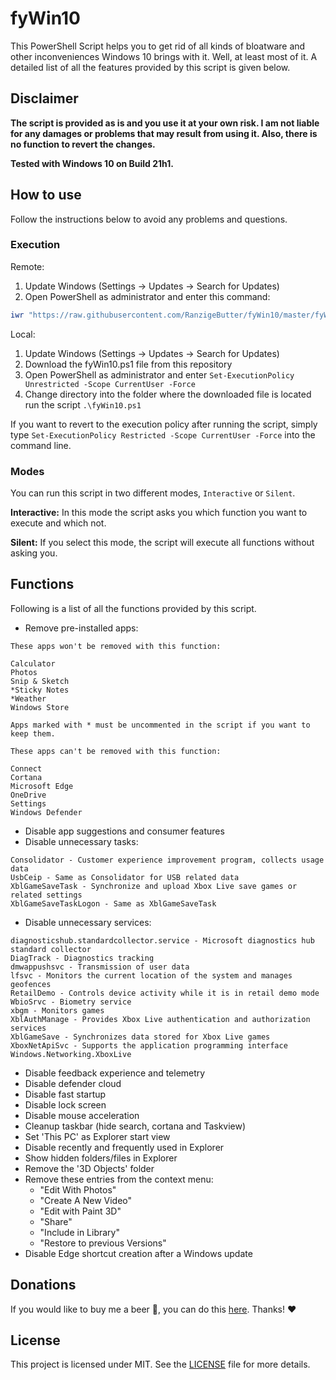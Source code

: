 # fyWin10

This PowerShell Script helps you to get rid of all kinds of bloatware and other inconveniences Windows 10 brings with it. Well, at least most of it. A detailed list of all the features provided by this script is given below.

## Disclaimer

**The script is provided as is and you use it at your own risk. I am not liable for any damages or problems that may result from using it. Also, there is no function to revert the changes.**

**Tested with Windows 10 on Build 21h1.**

## How to use

Follow the instructions below to avoid any problems and questions.

### Execution

Remote:

1. Update Windows (Settings -> Updates -> Search for Updates)
2. Open PowerShell as administrator and enter this command:

```PowerShell
iwr "https://raw.githubusercontent.com/RanzigeButter/fyWin10/master/fyWin10.ps1" -UseBasicParsing | iex
```

Local:

1. Update Windows (Settings -> Updates -> Search for Updates)
2. Download the fyWin10.ps1 file from this repository
3. Open PowerShell as administrator and enter `Set-ExecutionPolicy Unrestricted -Scope CurrentUser -Force`
4. Change directory into the folder where the downloaded file is located run the script `.\fyWin10.ps1`

If you want to revert to the execution policy after running the script, simply type `Set-ExecutionPolicy Restricted -Scope CurrentUser -Force` into the command line.

### Modes

You can run this script in two different modes, `Interactive` or `Silent`.

**Interactive:** In this mode the script asks you which function you want to execute and which not.

**Silent:** If you select this mode, the script will execute all functions without asking you.

## Functions

Following is a list of all the functions provided by this script.

- Remove pre-installed apps:

````plaintext
These apps won't be removed with this function:

Calculator
Photos
Snip & Sketch
*Sticky Notes
*Weather
Windows Store

Apps marked with * must be uncommented in the script if you want to keep them.

These apps can't be removed with this function:

Connect
Cortana
Microsoft Edge
OneDrive
Settings
Windows Defender
````

- Disable app suggestions and consumer features
- Disable unnecessary tasks:

````plaintext
Consolidator - Customer experience improvement program, collects usage data
UsbCeip - Same as Consolidator for USB related data
XblGameSaveTask - Synchronize and upload Xbox Live save games or related settings
XblGameSaveTaskLogon - Same as XblGameSaveTask
````

- Disable unnecessary services:

````plaintext
diagnosticshub.standardcollector.service - Microsoft diagnostics hub standard collector
DiagTrack - Diagnostics tracking
dmwappushsvc - Transmission of user data
lfsvc - Monitors the current location of the system and manages geofences
RetailDemo - Controls device activity while it is in retail demo mode
WbioSrvc - Biometry service
xbgm - Monitors games
XblAuthManage - Provides Xbox Live authentication and authorization services
XblGameSave - Synchronizes data stored for Xbox Live games
XboxNetApiSvc - Supports the application programming interface Windows.Networking.XboxLive
````

- Disable feedback experience and telemetry
- Disable defender cloud
- Disable fast startup
- Disable lock screen
- Disable mouse acceleration
- Cleanup taskbar (hide search, cortana and Taskview)
- Set 'This PC' as Explorer start view
- Disable recently and frequently used in Explorer
- Show hidden folders/files in Explorer
- Remove the '3D Objects' folder
- Remove these entries from the context menu:
  - "Edit With Photos"
  - "Create A New Video"
  - "Edit with Paint 3D"
  - "Share"
  - "Include in Library"
  - "Restore to previous Versions"
- Disable Edge shortcut creation after a Windows update

## Donations

If you would like to buy me a beer 🍺, you can do this [here](https://paypal.me/timschneiderxyz). Thanks! ❤️

## License

This project is licensed under MIT. See the [LICENSE](LICENSE) file for more details.
